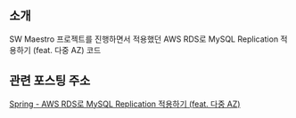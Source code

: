 ## 소개
SW Maestro 프로젝트를 진행하면서 적용했던 AWS RDS로 MySQL Replication 적용하기 (feat. 다중 AZ) 코드

## 관련 포스팅 주소
<a href="https://backtony.github.io/spring/mysql/aws/2021-09-28-spring-mysql-1/" target="_blank">Spring - AWS RDS로 MySQL Replication 적용하기 (feat. 다중 AZ)</a>

